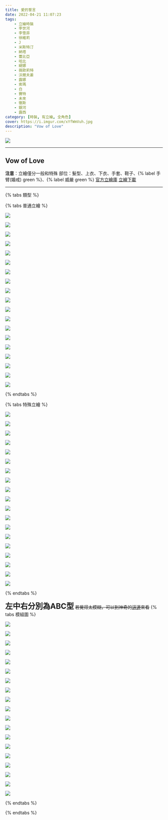 ```yaml
---
title: 愛的誓言
date: 2022-04-21 11:07:23
tags:
    - 立繪時裝
    - 李世河
    - 李雪菲
    - 徐維莉
    - J
    - 米斯特汀
    - 納塔
    - 蕾比亞
    - 哈比
    - 緹娜
    - 薇歐莉特
    - 沃爾夫姜
    - 露娜
    - 索瑪
    - 白
    - 賽特
    - 未來
    - 徹斯
    - 銀河
    - 露西
category: [時裝, 有立繪, 全角色]
cover: https://i.imgur.com/xYfWmVuh.jpg
description: "Vow of Love"
---
```


![](https://file.nexon.com/NxFile/download/FileDownloader.aspx?oidFile=4908967578593928733)

---
## Vow of Love

**注意**：立繪僅分一般和特殊
部位：髮型、上衣、下衣、手套、鞋子、{% label 手臂(婚戒) green %}、{% label 威嚴 green %} 
[官方立繪庫](https://closers.nexon.com/Pds/FanSiteKit)
[立繪下載](https://closers.vod.nexoncdn.co.kr/site/fansitekit/Closers_FansiteKit_Wedding_210422_oqvb052.zip)

---

{% tabs 類型 %}
<!-- tab 混合角色立繪-->
{% tabs 普通立繪 %}
<!-- tab 李世河(Seha)-->
[![](https://i.imgur.com/B0D3q6Th.jpg)](https://i.imgur.com/B0D3q6T.jpg)
<!-- endtab -->
<!-- tab 李雪菲(Seulbi)-->
[![](https://i.imgur.com/Ll7yl76h.jpg)](https://i.imgur.com/Ll7yl76.jpg)
<!-- endtab -->
<!-- tab 徐維莉(Yuri)-->
[![](https://i.imgur.com/rEFZU18h.jpg)](https://i.imgur.com/rEFZU18.jpg)
<!-- endtab -->
<!-- tab J-->
[![](https://i.imgur.com/PWce2VHh.jpg)](https://i.imgur.com/PWce2VH.jpg)
<!-- endtab -->
<!-- tab 米斯特汀(Tein)-->
[![](https://i.imgur.com/WDkD8Gth.jpg)](https://i.imgur.com/WDkD8Gt.jpg)
<!-- endtab -->
<!-- tab 納塔(Nata)-->
[![](https://i.imgur.com/HJkOY5ah.jpg)](https://i.imgur.com/HJkOY5a.jpg)
<!-- endtab -->
<!-- tab 蕾比雅(Levia)-->
[![](https://i.imgur.com/BKrPwE3h.jpg)](https://i.imgur.com/BKrPwE3.jpg)
<!-- endtab -->
<!-- tab 哈比(Harpy)-->
[![](https://i.imgur.com/bXNMm2jh.jpg)](https://i.imgur.com/bXNMm2j.jpg)
<!-- endtab -->
<!-- tab 緹娜(Tina)-->
[![](https://i.imgur.com/S1uS0yZh.jpg)](https://i.imgur.com/S1uS0yZ.jpg)
<!-- endtab -->
<!-- tab 薇歐莉特(Violet)-->
[![](https://i.imgur.com/yMsw0gmh.jpg)](https://i.imgur.com/yMsw0gm.jpg)
<!-- endtab -->
<!-- tab 沃爾夫姜(Wolfgang)-->
[![](https://i.imgur.com/YJ1bXeWh.jpg)](https://i.imgur.com/YJ1bXeW.jpg)
<!-- endtab -->
<!-- tab 露娜(Luna)-->
[![](https://i.imgur.com/EvglrIPh.jpg)](https://i.imgur.com/EvglrIP.jpg)
<!-- endtab -->
<!-- tab 索瑪(Soma)-->
[![](https://i.imgur.com/yfV1JGqh.jpg)](https://i.imgur.com/yfV1JGq.jpg)
<!-- endtab -->
<!-- tab 白(Bai)-->
[![](https://i.imgur.com/ER6iMzzh.jpg)](https://i.imgur.com/ER6iMzz.jpg)
<!-- endtab -->
<!-- tab 賽特(Seth)-->
[![](https://i.imgur.com/1EoBecKh.jpg)](https://i.imgur.com/1EoBecK.jpg)
<!-- endtab -->
<!-- tab 未來(Mirae)-->
[![](https://i.imgur.com/biGpGJbh.jpg)](https://i.imgur.com/biGpGJb.jpg)
<!-- endtab -->
<!-- tab 徹斯(Chulsoo)-->
[![](https://i.imgur.com/Z3MVfp9h.jpg)](https://i.imgur.com/Z3MVfp9.jpg)
<!-- endtab -->
<!-- tab 銀河(Eunha)-->
[![](https://i.imgur.com/JvVrZ9Lh.jpg)](https://i.imgur.com/JvVrZ9L.jpg)
<!-- endtab -->
<!-- tab 露西(Lucy)-->
[![](https://i.imgur.com/EQGYXyLh.jpg)](https://i.imgur.com/EQGYXyL.jpg)
<!-- endtab -->
{% endtabs %}
<!-- endtab -->

<!-- tab 特殊角色立繪-->
{% tabs 特殊立繪 %}
<!-- tab 李世河(Seha)-->
[![](https://i.imgur.com/RO1hRDnh.jpg)](https://i.imgur.com/RO1hRDn.jpg)
<!-- endtab -->
<!-- tab 李雪菲(Seulbi)-->
[![](https://i.imgur.com/wo9bduPh.jpg)](https://i.imgur.com/wo9bduP.jpg)
<!-- endtab -->
<!-- tab 徐維莉(Yuri)-->
[![](https://i.imgur.com/uytMi27h.jpg)](https://i.imgur.com/uytMi27.jpg)
<!-- endtab -->
<!-- tab J-->
[![](https://i.imgur.com/vU7qeHph.jpg)](https://i.imgur.com/vU7qeHp.jpg)
<!-- endtab -->
<!-- tab 米斯特汀(Tein)-->
[![](https://i.imgur.com/e454yk8h.jpg)](https://i.imgur.com/e454yk8.jpg)
<!-- endtab -->
<!-- tab 納塔(Nata)-->
[![](https://i.imgur.com/wyP5PqWh.jpg)](https://i.imgur.com/wyP5PqW.jpg)
<!-- endtab -->
<!-- tab 蕾比雅(Levia)-->
[![](https://i.imgur.com/Vmc6AF0h.jpg)](https://i.imgur.com/Vmc6AF0.jpg)
<!-- endtab -->
<!-- tab 哈比(Harpy)-->
[![](https://i.imgur.com/1HdYT9Kh.jpg)](https://i.imgur.com/1HdYT9K.jpg)
<!-- endtab -->
<!-- tab 緹娜(Tina)-->
[![](https://i.imgur.com/UEkJ2R0h.jpg)](https://i.imgur.com/UEkJ2R0.jpg)
<!-- endtab -->
<!-- tab 薇歐莉特(Violet)-->
[![](https://i.imgur.com/xUer4khh.jpg)](https://i.imgur.com/xUer4kh.jpg)
<!-- endtab -->
<!-- tab 沃爾夫姜(Wolfgang)-->
[![](https://i.imgur.com/UWgi8uVh.jpg)](https://i.imgur.com/UWgi8uV.jpg)
<!-- endtab -->
<!-- tab 露娜(Luna)-->
[![](https://i.imgur.com/SoAxEuFh.jpg)](https://i.imgur.com/SoAxEuF.jpg)
<!-- endtab -->
<!-- tab 索瑪(Soma)-->
[![](https://i.imgur.com/2wPp0cSh.jpg)](https://i.imgur.com/2wPp0cS.jpg)
<!-- endtab -->
<!-- tab 白(Bai)-->
[![](https://i.imgur.com/Zo94wjLh.jpg)](https://i.imgur.com/Zo94wjL.jpg)
<!-- endtab -->
<!-- tab 賽特(Seth)-->
[![](https://i.imgur.com/V85llbFh.jpg)](https://i.imgur.com/V85llbF.jpg)
<!-- endtab -->
<!-- tab 未來(Mirae)-->
[![](https://i.imgur.com/SaU6v7zh.jpg)](https://i.imgur.com/SaU6v7z.jpg)
<!-- endtab -->
<!-- tab 徹斯(Chulsoo)-->
[![](https://i.imgur.com/YCCy8vHh.jpg)](https://i.imgur.com/YCCy8vH.jpg)
<!-- endtab -->
<!-- tab 銀河(Eunha)-->
[![](https://i.imgur.com/p8zCwm3h.jpg)](https://i.imgur.com/p8zCwm3.jpg)
<!-- endtab -->
<!-- tab 露西(Lucy)-->
[![](https://i.imgur.com/HoZtCQMh.jpg)](https://i.imgur.com/HoZtCQM.jpg)
<!-- endtab -->
{% endtabs %}
<!-- endtab -->

<!-- tab 模組-->
**<font size=5>左中右分別為ABC型</font>**
~~若覺得太模糊，可以到神奇的[這邊](https://union.codeclosers.to/index.php?/topic/928-gacha-vow-of-love/)來看~~
{% tabs 模組圖 %}
<!-- tab 李世河(Seha)-->
![](https://i.imgur.com/p601CsW.png)
<!-- endtab -->
<!-- tab 李雪菲(Seulbi)-->
![](https://i.imgur.com/73gRSaY.png)
<!-- endtab -->
<!-- tab 徐維莉(Yuri)-->
![](https://i.imgur.com/zpEc1ng.png)
<!-- endtab -->
<!-- tab J-->
![](https://i.imgur.com/AUbxyMQ.png)
<!-- endtab -->
<!-- tab 米斯特汀(Tein)-->
![](https://i.imgur.com/WufWA6K.png)
<!-- endtab -->
<!-- tab 納塔(Nata)-->
![](https://i.imgur.com/Ia7QSmY.png)
<!-- endtab -->
<!-- tab 蕾比雅(Levia)-->
![](https://i.imgur.com/ZRhtSsA.png)
<!-- endtab -->
<!-- tab 哈比(Harpy)-->
![](https://i.imgur.com/deSrpb1.png)
<!-- endtab -->
<!-- tab 緹娜(Tina)-->
![](https://i.imgur.com/bp3zmkL.png)
<!-- endtab -->
<!-- tab 薇歐莉特(Violet)-->
![](https://i.imgur.com/h829i5w.png)
<!-- endtab -->
<!-- tab 沃爾夫姜(Wolfgang)-->
![](https://i.imgur.com/EO9X4TV.png)
<!-- endtab -->
<!-- tab 露娜(Luna)-->
![](https://i.imgur.com/2BWt2WY.png)
<!-- endtab -->
<!-- tab 索瑪(Soma)-->
![](https://i.imgur.com/A7rcbpp.png)
<!-- endtab -->
<!-- tab 白(Bai)-->
![](https://i.imgur.com/fEpaEzs.png)
<!-- endtab -->
<!-- tab 賽特(Seth)-->
![](https://i.imgur.com/AFrK9uJ.png)
<!-- endtab -->
<!-- tab 未來(Mirae)-->
![](https://i.imgur.com/aNfWk5L.png)
<!-- endtab -->
<!-- tab 徹斯(Chulsoo)-->
![](https://i.imgur.com/RwbeMZO.png)
<!-- endtab -->
<!-- tab 銀河(Eunha)-->
![](https://i.imgur.com/oAG7x5f.png)
<!-- endtab -->
<!-- tab 露西(Lucy)-->
![](https://i.imgur.com/D4IkQbO.png)
<!-- endtab -->
{% endtabs %}
<!-- endtab -->

{% endtabs %}
